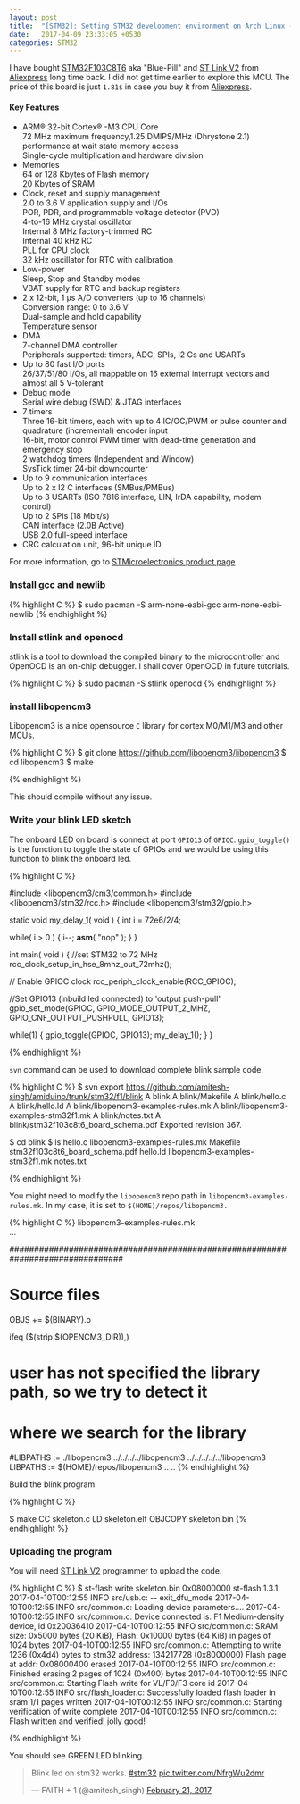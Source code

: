 ```yaml
---
layout: post
title:  "[STM32]: Setting STM32 development environment on Arch Linux - Part 1"
date:   2017-04-09 23:33:05 +0530
categories: STM32
---
```


I have bought [STM32F103C8T6][stm32-link] aka "Blue-Pill" and [ST Link V2][stlinkv2-link] from [Aliexpress][ali-link] long time back. I did not get time earlier to explore this MCU. The price of this board is just `1.81$` in case you buy it from [Aliexpress][stm32-link].

#### Key Features

- ARM® 32-bit Cortex® -M3 CPU Core  
        72 MHz maximum frequency,1.25 DMIPS/MHz (Dhrystone 2.1) performance at wait state memory access  
        Single-cycle multiplication and hardware division  
- Memories  
        64 or 128 Kbytes of Flash memory  
        20 Kbytes of SRAM  
- Clock, reset and supply management  
        2.0 to 3.6 V application supply and I/Os  
        POR, PDR, and programmable voltage detector (PVD)  
        4-to-16 MHz crystal oscillator  
        Internal 8 MHz factory-trimmed RC  
        Internal 40 kHz RC  
        PLL for CPU clock  
        32 kHz oscillator for RTC with calibration  
 - Low-power  
        Sleep, Stop and Standby modes  
        VBAT supply for RTC and backup registers  
- 2 x 12-bit, 1 μs A/D converters (up to 16 channels)  
        Conversion range: 0 to 3.6 V  
        Dual-sample and hold capability  
        Temperature sensor  
- DMA  
        7-channel DMA controller  
        Peripherals supported: timers, ADC, SPIs, I2 Cs and USARTs  
- Up to 80 fast I/O ports  
        26/37/51/80 I/Os, all mappable on 16 external interrupt vectors and almost all 5 V-tolerant  
- Debug mode  
        Serial wire debug (SWD) & JTAG interfaces  
 - 7 timers  
        Three 16-bit timers, each with up to 4 IC/OC/PWM or pulse counter and quadrature (incremental) encoder input  
        16-bit, motor control PWM timer with dead-time generation and emergency stop  
        2 watchdog timers (Independent and Window)  
        SysTick timer 24-bit downcounter  
- Up to 9 communication interfaces  
        Up to 2 x I2 C interfaces (SMBus/PMBus)  
        Up to 3 USARTs (ISO 7816 interface, LIN, IrDA capability, modem control)  
        Up to 2 SPIs (18 Mbit/s)  
        CAN interface (2.0B Active)  
        USB 2.0 full-speed interface  
- CRC calculation unit, 96-bit unique ID    

For more information, go to [STMicroelectronics product page][stmpage-link]
### Install gcc and newlib

{% highlight C %}
$ sudo pacman -S arm-none-eabi-gcc arm-none-eabi-newlib
{% endhighlight %}

### Install stlink and openocd

stlink is a tool to download the compiled binary to the microcontroller
and OpenOCD is an on-chip debugger. I shall cover OpenOCD in future tutorials.

{% highlight C %}
$ sudo pacman -S stlink openocd
{% endhighlight %}

### install libopencm3
Libopencm3 is a nice opensource `C` library for cortex M0/M1/M3 and other MCUs. 

{% highlight C %}
$ git clone https://github.com/libopencm3/libopencm3
$ cd libopencm3
$ make

{% endhighlight %}

This should compile without any issue. 

### Write your blink LED sketch

The onboard LED on board is connect at port `GPIO13` of `GPIOC`.
`gpio_toggle()` is the function to toggle the state of GPIOs and we would be using this function to blink the onboard led.

{% highlight C %}

#include <libopencm3/cm3/common.h>
#include <libopencm3/stm32/rcc.h>
#include <libopencm3/stm32/gpio.h>

static void my_delay_1( void )
{
   int i = 72e6/2/4;

   while( i > 0 )
     {
        i--;
        __asm__( "nop" );
     }
}

int main( void )
{
   //set STM32 to 72 MHz
   rcc_clock_setup_in_hse_8mhz_out_72mhz();

   // Enable GPIOC clock
   rcc_periph_clock_enable(RCC_GPIOC);

   //Set GPIO13 (inbuild led connected) to 'output push-pull'
   gpio_set_mode(GPIOC, GPIO_MODE_OUTPUT_2_MHZ, GPIO_CNF_OUTPUT_PUSHPULL,
                 GPIO13);

   while(1)
     {
        gpio_toggle(GPIOC, GPIO13);
        my_delay_1();
     }
}

{% endhighlight %}

`svn` command can be used to download complete blink sample code.

{% highlight C %}
$ svn export https://github.com/amitesh-singh/amiduino/trunk/stm32/f1/blink
A    blink
A    blink/Makefile
A    blink/hello.c
A    blink/hello.ld
A    blink/libopencm3-examples-rules.mk
A    blink/libopencm3-examples-stm32f1.mk
A    blink/notes.txt
A    blink/stm32f103c8t6_board_schema.pdf
Exported revision 367.


$ cd blink
$ ls
hello.c   libopencm3-examples-rules.mk    Makefile   stm32f103c8t6_board_schema.pdf
hello.ld  libopencm3-examples-stm32f1.mk  notes.txt

{% endhighlight %}

You might need to modify the `libopencm3` repo path in `libopencm3-examples-rules.mk`. In my case, it is set to `$(HOME)/repos/libopencm3.`

{% highlight C %}
libopencm3-examples-rules.mk                                                   
 ...

 ###############################################################################
 # Source files
 
 OBJS     += $(BINARY).o
 
 
 ifeq ($(strip $(OPENCM3_DIR)),)
 # user has not specified the library path, so we try to detect it
 
 # where we search for the library
 #LIBPATHS := ./libopencm3 ../../../../libopencm3 ../../../../../libopencm3
 LIBPATHS := $(HOME)/repos/libopencm3
 ..
 ..
{% endhighlight %}

Build the blink program.

{% highlight C %}

$ make
  CC      skeleton.c
  LD      skeleton.elf
  OBJCOPY skeleton.bin
{% endhighlight %}

### Uploading the program

You will need [ST Link V2][stlinkv2-link] programmer to upload the code. 

{% highlight C %}
$ st-flash write skeleton.bin 0x08000000
st-flash 1.3.1
2017-04-10T00:12:55 INFO src/usb.c: -- exit_dfu_mode
2017-04-10T00:12:55 INFO src/common.c: Loading device parameters....
2017-04-10T00:12:55 INFO src/common.c: Device connected is: F1 Medium-density device, id 0x20036410
2017-04-10T00:12:55 INFO src/common.c: SRAM size: 0x5000 bytes (20 KiB), Flash: 0x10000 bytes (64 KiB) in pages of 1024 bytes
2017-04-10T00:12:55 INFO src/common.c: Attempting to write 1236 (0x4d4) bytes to stm32 address: 134217728 (0x8000000)
Flash page at addr: 0x08000400 erased
2017-04-10T00:12:55 INFO src/common.c: Finished erasing 2 pages of 1024 (0x400) bytes
2017-04-10T00:12:55 INFO src/common.c: Starting Flash write for VL/F0/F3 core id
2017-04-10T00:12:55 INFO src/flash_loader.c: Successfully loaded flash loader in sram
  1/1 pages written
2017-04-10T00:12:55 INFO src/common.c: Starting verification of write complete
2017-04-10T00:12:55 INFO src/common.c: Flash written and verified! jolly good!

{% endhighlight %}

You should see GREEN LED blinking. 

<blockquote class="twitter-video" data-lang="en"><p lang="en" dir="ltr">Blink led on stm32 works. <a href="https://twitter.com/hashtag/stm32?src=hash">#stm32</a> <a href="https://t.co/NfrgWu2dmr">pic.twitter.com/NfrgWu2dmr</a></p>&mdash; FAITH + 1 (@amitesh_singh) <a href="https://twitter.com/amitesh_singh/status/834101989499949057">February 21, 2017</a></blockquote>
<script async src="//platform.twitter.com/widgets.js" charset="utf-8"></script>



[stm32-link]: https://www.aliexpress.com/item/Arm-cortex-m3-stm32f103c8t6-stm32-core-board-development-board/1539984258.html
[ali-link]: http://aliexpress.com
[stlinkv2-link]: https://www.aliexpress.com/item/Free-shipping-Smart-Electronics-ST-LINK-Stlink-ST-Link-V2-Mini-STM8-STM32-Simulator-Download-Programmer/32756146997.html
[stmpage-link]: http://www.st.com/en/microcontrollers/stm32f103c8.html
